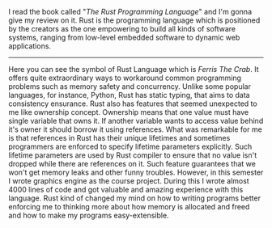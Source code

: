 I read the book called "*The Rust Programming Language*" and I'm gonna give my review on it.
Rust is the programming language which is positioned by the creators as the one empowering to build all kinds of software systems, ranging from low-level embedded software to dynamic web applications.

---

Here you can see the symbol of Rust Language which is *Ferris The Crab*.
It offers quite extraordinary ways to workaround common programming problems such as memory safety and concurrency. Unlike some popular languages, for instance, Python, Rust has static typing, that aims to data consistency ensurance.
Rust also has features that seemed unexpected to me like ownership concept. Ownership means that one value must have single variable that owns it. If another variable wants to access value behind it's owner it should borrow it using references. What was remarkable for me is that references in Rust has their unique lifetimes and sometimes programmers are enforced to specify lifetime parameters explicitly. Such lifetime parameters are used by Rust compiler to ensure that no value isn't dropped while there are references on it. Such feature guarantees that we won't get memory leaks and other funny troubles.
However, in this semester I wrote graphics engine as the course project. During this I wrote almost 4000 lines of code and got valuable and amazing experience with this language. Rust kind of changed my mind on how to writing programs better enforcing me to thinking more about how memory is allocated and freed and how to make my programs easy-extensible.
